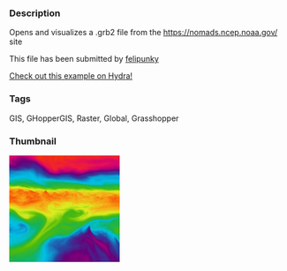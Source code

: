 ### Description 
Opens and visualizes a .grb2 file from the https://nomads.ncep.noaa.gov/ site

This file has been submitted by [felipunky](https://github.com/felipunky)

[Check out this example on Hydra!](http://hydrashare.github.io/hydra/viewer?owner=felipunky&fork=hydra&id=OpenAndVisualizeGRIBFiles)
### Tags 
GIS, GHopperGIS, Raster, Global, Grasshopper
### Thumbnail 
![Screenshot](https://raw.githubusercontent.com/felipunky/hydra/master/OpenAndVisualizeGRIBFiles/thumbnail.png)
